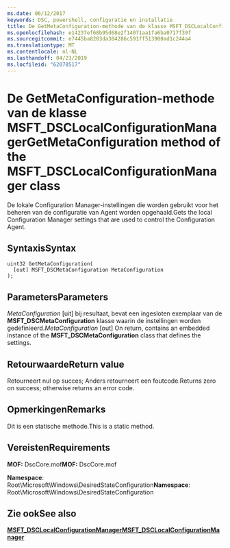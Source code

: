 ```yaml
---
ms.date: 06/12/2017
keywords: DSC, powershell, configuratie en installatie
title: De GetMetaConfiguration-methode van de klasse MSFT_DSCLocalConfigurationManager
ms.openlocfilehash: e14237ef68b95d68e2f14071aa1fa6ba0717f39f
ms.sourcegitcommit: e7445ba8203da304286c591ff513900ad1c244a4
ms.translationtype: MT
ms.contentlocale: nl-NL
ms.lasthandoff: 04/23/2019
ms.locfileid: "62078517"
---
```

# <a name="getmetaconfiguration-method-of-the-msftdsclocalconfigurationmanager-class"></a><span data-ttu-id="06a8d-103">De GetMetaConfiguration-methode van de klasse MSFT_DSCLocalConfigurationManager</span><span class="sxs-lookup"><span data-stu-id="06a8d-103">GetMetaConfiguration method of the MSFT_DSCLocalConfigurationManager class</span></span>

<span data-ttu-id="06a8d-104">De lokale Configuration Manager-instellingen die worden gebruikt voor het beheren van de configuratie van Agent worden opgehaald.</span><span class="sxs-lookup"><span data-stu-id="06a8d-104">Gets the local Configuration Manager settings that are used to control the Configuration Agent.</span></span>

## <a name="syntax"></a><span data-ttu-id="06a8d-105">Syntaxis</span><span class="sxs-lookup"><span data-stu-id="06a8d-105">Syntax</span></span>

```mof
uint32 GetMetaConfiguration(
  [out] MSFT_DSCMetaConfiguration MetaConfiguration
);
```

## <a name="parameters"></a><span data-ttu-id="06a8d-106">Parameters</span><span class="sxs-lookup"><span data-stu-id="06a8d-106">Parameters</span></span>

<span data-ttu-id="06a8d-107">*MetaConfiguration* \[uit\] bij resultaat, bevat een ingesloten exemplaar van de **MSFT_DSCMetaConfiguration** klasse waarin de instellingen worden gedefinieerd.</span><span class="sxs-lookup"><span data-stu-id="06a8d-107">*MetaConfiguration* \[out\] On return, contains an embedded instance of the **MSFT_DSCMetaConfiguration** class that defines the settings.</span></span>

## <a name="return-value"></a><span data-ttu-id="06a8d-108">Retourwaarde</span><span class="sxs-lookup"><span data-stu-id="06a8d-108">Return value</span></span>

<span data-ttu-id="06a8d-109">Retourneert nul op succes; Anders retourneert een foutcode.</span><span class="sxs-lookup"><span data-stu-id="06a8d-109">Returns zero on success; otherwise returns an error code.</span></span>

## <a name="remarks"></a><span data-ttu-id="06a8d-110">Opmerkingen</span><span class="sxs-lookup"><span data-stu-id="06a8d-110">Remarks</span></span>

<span data-ttu-id="06a8d-111">Dit is een statische methode.</span><span class="sxs-lookup"><span data-stu-id="06a8d-111">This is a static method.</span></span>

## <a name="requirements"></a><span data-ttu-id="06a8d-112">Vereisten</span><span class="sxs-lookup"><span data-stu-id="06a8d-112">Requirements</span></span>

<span data-ttu-id="06a8d-113">**MOF:** DscCore.mof</span><span class="sxs-lookup"><span data-stu-id="06a8d-113">**MOF:** DscCore.mof</span></span>

<span data-ttu-id="06a8d-114">**Namespace**: Root\Microsoft\Windows\DesiredStateConfiguration</span><span class="sxs-lookup"><span data-stu-id="06a8d-114">**Namespace**: Root\Microsoft\Windows\DesiredStateConfiguration</span></span>

## <a name="see-also"></a><span data-ttu-id="06a8d-115">Zie ook</span><span class="sxs-lookup"><span data-stu-id="06a8d-115">See also</span></span>

[<span data-ttu-id="06a8d-116">**MSFT_DSCLocalConfigurationManager**</span><span class="sxs-lookup"><span data-stu-id="06a8d-116">**MSFT_DSCLocalConfigurationManager**</span></span>](msft-dsclocalconfigurationmanager.md)